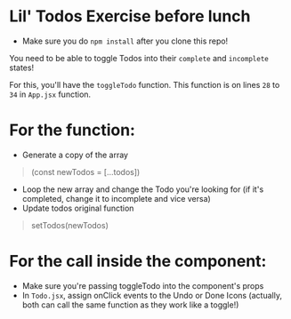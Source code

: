 # Lil' Todos Exercise before lunch

- Make sure you do `npm install` after you clone this repo!

You need to be able to toggle Todos into their `complete` and `incomplete` states!

For this, you'll have the `toggleTodo` function.
This function is on lines `28` to `34` in `App.jsx` function.

# For the function:

- Generate a copy of the array 
> (const newTodos = [...todos])
- Loop the new array and change the Todo you're looking for (if it's completed, change it to incomplete and vice versa)
- Update todos original function
> setTodos(newTodos)

# For the call inside the component:

- Make sure you're passing toggleTodo into the component's props
- In `Todo.jsx`, assign onClick events to the Undo or Done Icons (actually, both can call the same function as they work like a toggle!)